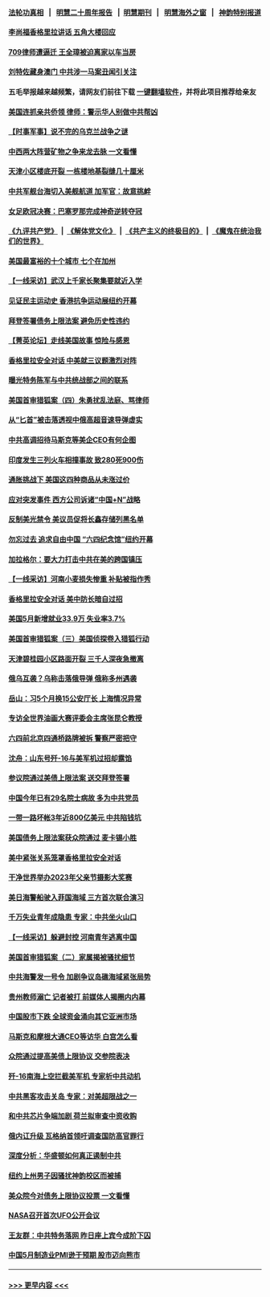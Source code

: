 #### [法轮功真相](https://github.com/gfw-breaker/truth/blob/master/README.md?t=0) &nbsp;&nbsp;|&nbsp;&nbsp; [明慧二十周年报告](https://github.com/gfw-breaker/mh-reports/blob/master/README.md?t=0) &nbsp;&nbsp;|&nbsp;&nbsp;[明慧期刊](https://github.com/gfw-breaker/mh-qikan) &nbsp;&nbsp;|&nbsp;&nbsp; [明慧海外之窗](https://github.com/gfw-breaker/mh-news/blob/master/README.md?t=0) &nbsp;&nbsp;|&nbsp;&nbsp; [神韵特别报道](https://github.com/gfw-breaker/mh-news/blob/master/shenyun.md?t=0)
#### [李尚福香格里拉讲话 五角大楼回应](../pages/nf4514/n14009782.md?t=06050643) 
#### [709律师遭逼迁 王全璋被迫离家以车当房](../pages/nf4514/n14009309.md?t=06050643) 
#### [刘特佐藏身澳门 中共涉一马案丑闻引关注](../pages/nf4514/n14009183.md?t=06050643) 
#### 五毛举报越来越频繁，请网友们前往下载 [一键翻墙软件](https://github.com/gfw-breaker/ssr-accounts)，并将此项目推荐给亲友
#### [美国连抓亲共侨领 律师：警示华人别做中共帮凶](../pages/nf4514/n14009219.md?t=06050643) 
#### [【时事军事】说不完的乌克兰战争之谜](../pages/nf4514/n14009422.md?t=06050643) 
#### [中西两大阵营矿物之争来龙去脉 一文看懂](../pages/nf4514/n14009390.md?t=06050643) 
#### [天津小区楼底开裂 一栋楼地基裂缝几十厘米](../pages/nf4514/n14009633.md?t=06050643) 
#### [中共军舰台海切入美舰航道 加军官：故意挑衅](../pages/nf4514/n14009530.md?t=06050643) 
#### [女足欧冠决赛：巴塞罗那完成神奇逆转夺冠](../pages/nf4514/n14009526.md?t=06050643) 
#### [《九评共产党》](https://github.com/begood0513/9ping.md/blob/master/README.md) &nbsp;|&nbsp; [《解体党文化》](../../../../jtdwh.md/blob/master/README.md)  &nbsp;|&nbsp; [《共产主义的终极目的》](../../../../gczydzjmd.md/blob/master/README.md) &nbsp;|&nbsp; [《魔鬼在统治我们的世界》](../../../../mgztzwmdsj.md/blob/master/README.md) 
#### [美国最富裕的十个城市 七个在加州](../pages/nf4514/n14009152.md?t=06050643) 
#### [【一线采访】武汉上千家长聚集要就近入学](../pages/nf4514/n14009497.md?t=06050643) 
#### [见证民主运动史 香港抗争运动展纽约开幕](../pages/nf4514/n14009473.md?t=06050643) 
#### [拜登签署债务上限法案 避免历史性违约](../pages/nf4514/n14009453.md?t=06050643) 
#### [【菁英论坛】走线美国故事 惊险与感恩](../pages/nf4514/n14009399.md?t=06050643) 
#### [香格里拉安全对话 中美就三议题激烈对阵](../pages/nf4514/n14009412.md?t=06050643) 
#### [曝光特务陈军与中共统战部之间的联系](../pages/nf4514/n14009091.md?t=06050643) 
#### [美国首审猎狐案（四）朱勇扰乱法庭、骂律师](../pages/nf4514/n14009171.md?t=06050643) 
#### [从“匕首”被击落透视中俄高超音速导弹虚实](../pages/nf4514/n14008433.md?t=06050643) 
#### [中共高调招待马斯克等美企CEO有何企图](../pages/nf4514/n14009040.md?t=06050643) 
#### [印度发生三列火车相撞事故 致280死900伤](../pages/nf4514/n14009045.md?t=06050643) 
#### [通胀挑战下 美国这四种商品从未涨过价](../pages/nf4514/n14009059.md?t=06050643) 
#### [应对突发事件 西方公司诉诸“中国+N”战略](../pages/nf4514/n14009051.md?t=06050643) 
#### [反制美光禁令 美议员促将长鑫存储列黑名单](../pages/nf4514/n14009028.md?t=06050643) 
#### [勿忘过去 追求自由中国 “六四纪念馆”纽约开幕](../pages/nf4514/n14009057.md?t=06050643) 
#### [加拉格尔：要大力打击中共在美的跨国镇压](../pages/nf4514/n14009013.md?t=06050643) 
#### [【一线采访】河南小麦损失惨重 补贴被指作秀](../pages/nf4514/n14008833.md?t=06050643) 
#### [香格里拉安全对话 美中防长暗自过招](../pages/nf4514/n14008973.md?t=06050643) 
#### [美国5月新增就业33.9万 失业率3.7%](../pages/nf4514/n14008910.md?t=06050643) 
#### [美国首审猎狐案（三）美国侦探卷入猎狐行动](../pages/nf4514/n14008592.md?t=06050643) 
#### [天津碧桂园小区路面开裂 三千人深夜急撤离](../pages/nf4514/n14008707.md?t=06050643) 
#### [俄乌互袭？乌称击落俄导弹 俄称多州遇袭](../pages/nf4514/n14008754.md?t=06050643) 
#### [岳山：习5个月换15公安厅长 上海情况异常](../pages/nf4514/n14008756.md?t=06050643) 
#### [专访全世界油画大赛评委会主席张昆仑教授](../pages/nf4514/n14008327.md?t=06050643) 
#### [六四前北京四通桥路牌被拆 警察严密把守](../pages/nf4514/n14008612.md?t=06050643) 
#### [沈舟：山东号歼-16与美军机过招却露馅](../pages/nf4514/n14008448.md?t=06050643) 
#### [参议院通过美债上限法案 送交拜登签署](../pages/nf4514/n14008474.md?t=06050643) 
#### [中国今年已有29名院士病故 多为中共党员](../pages/nf4514/n14007969.md?t=06050643) 
#### [一带一路坏帐3年近800亿美元 中共陷钱坑](../pages/nf4514/n14008263.md?t=06050643) 
#### [美国债务上限法案获众院通过 麦卡锡小胜](../pages/nf4514/n14008190.md?t=06050643) 
#### [美中紧张关系笼罩香格里拉安全对话](../pages/nf4514/n14008258.md?t=06050643) 
#### [干净世界举办2023年父亲节摄影大奖赛](../pages/nf4514/n14007557.md?t=06050643) 
#### [美日海警船驶入菲国海域 三方首次联合演习](../pages/nf4514/n14008145.md?t=06050643) 
#### [千万失业青年成隐患 专家：中共坐火山口](../pages/nf4514/n14008027.md?t=06050643) 
#### [【一线采访】躲避封控 河南青年逃离中国](../pages/nf4514/n14007961.md?t=06050643) 
#### [美国首审猎狐案（二）家属揭被骚扰细节](../pages/nf4514/n14007826.md?t=06050643) 
#### [中共海警发一号令 加剧争议岛礁海域紧张局势](../pages/nf4514/n14007942.md?t=06050643) 
#### [贵州教师溺亡 记者被打 前媒体人揭圈内内幕](../pages/nf4514/n14007881.md?t=06050643) 
#### [中国股市下跌 全球资金涌向其它亚洲市场](../pages/nf4514/n14007952.md?t=06050643) 
#### [马斯克和摩根大通CEO等访华 白宫怎么看](../pages/nf4514/n14007549.md?t=06050643) 
#### [众院通过提高美债上限协议 交参院表决](../pages/nf4514/n14007690.md?t=06050643) 
#### [歼-16南海上空拦截美军机 专家析中共动机](../pages/nf4514/n14007462.md?t=06050643) 
#### [中共黑客攻击关岛 专家：对美超限战之一](../pages/nf4514/n14007253.md?t=06050643) 
#### [和中共芯片争端加剧 荷兰拟审查中资收购](../pages/nf4514/n14007533.md?t=06050643) 
#### [俄内讧升级 瓦格纳首领吁调查国防高官罪行](../pages/nf4514/n14007474.md?t=06050643) 
#### [深度分析：华盛顿如何真正遏制中共](../pages/nf4514/n14007386.md?t=06050643) 
#### [纽约上州男子因骚扰神韵校区而被捕](../pages/nf4514/n14006970.md?t=06050643) 
#### [美众院今对债务上限协议投票 一文看懂](../pages/nf4514/n14007395.md?t=06050643) 
#### [NASA召开首次UFO公开会议](../pages/nf4514/n14007336.md?t=06050643) 
#### [王友群：中共特务落网 昨日座上宾今成阶下囚](../pages/nf4514/n14006884.md?t=06050643) 
#### [中国5月制造业PMI逊于预期 股市迈向熊市](../pages/nf4514/n14007110.md?t=06050643) 

----
#### [ >>> 更早内容 <<< ](../indexes/nf4514-earlier.md)
